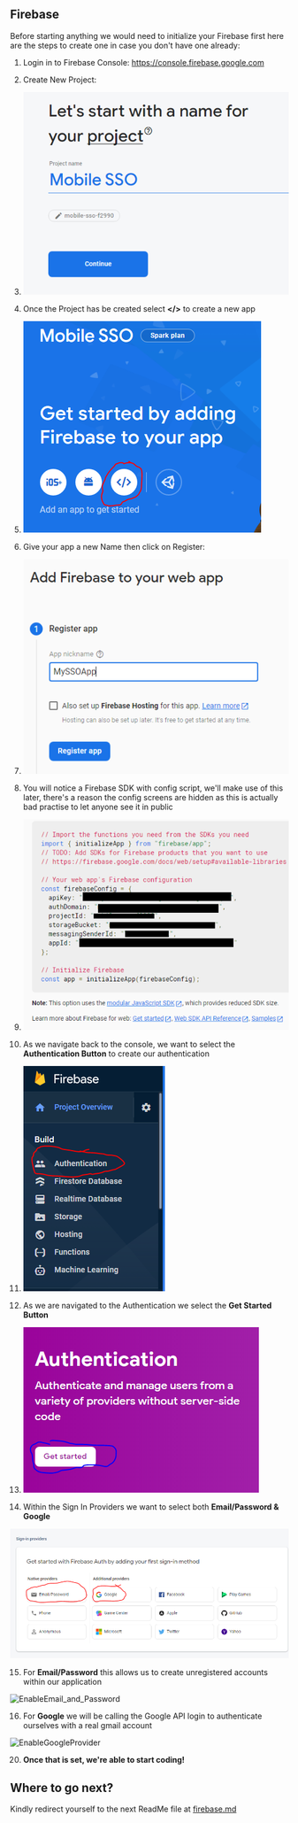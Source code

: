 ## Firebase

Before starting anything we would need to initialize your Firebase first here are the steps to create one in case you don't have one already:

  

1. Login in to Firebase Console: https://console.firebase.google.com

2. Create New Project:

3.  ![Create New Firebase Project](https://raw.githubusercontent.com/LiamCurmideGray/mobile-single-sign-on/main/firebase-pictures-tutorial/FirebaseCreateNewProject.PNG)


4. Once the Project has be created select **</>** to create a new app


5.  ![Create Firebase App](https://raw.githubusercontent.com/LiamCurmideGray/mobile-single-sign-on/main/firebase-pictures-tutorial/CreateNewApp.PNG)


6. Give your app a new Name then click on Register:


7.  ![Register App](https://raw.githubusercontent.com/LiamCurmideGray/mobile-single-sign-on/main/firebase-pictures-tutorial/RegisterApp.PNG)


8. You will notice a Firebase SDK with config script, we'll make use of this later, there's a reason the config screens are hidden as this is actually bad practise to let anyone see it in public


9.  ![FirebaseSDK Config](https://raw.githubusercontent.com/LiamCurmideGray/mobile-single-sign-on/main/firebase-pictures-tutorial/FirebaseSDKConfig.PNG)


10. As we navigate back to the console, we want to select the **Authentication Button** to create our authentication


11.  ![Authentication Button](https://raw.githubusercontent.com/LiamCurmideGray/mobile-single-sign-on/main/firebase-pictures-tutorial/AuthenticationButton.PNG)


12. As we are navigated to the Authentication we select the **Get Started Button**


13.  ![Getting Started Button](https://raw.githubusercontent.com/LiamCurmideGray/mobile-single-sign-on/main/firebase-pictures-tutorial/AuthGetStarted.PNG)


14. Within the Sign In Providers we want to select both **Email/Password & Google**

![Sign In Providers](https://raw.githubusercontent.com/LiamCurmideGray/mobile-single-sign-on/main/firebase-pictures-tutorial/SignInProviders.PNG)


15. For **Email/Password** this allows us to create unregistered accounts within our application

![EnableEmail_and_Password](dd)


16. For **Google** we will be calling the Google API login to authenticate ourselves with a real gmail account

![EnableGoogleProvider](dd)

20. **Once that is set, we're able to start coding!**

## Where to go next?

Kindly redirect yourself to the next ReadMe file at [firebase.md](https://github.com/LiamCurmideGray/mobile-single-sign-on/blob/main/src/readMeFolder/ReadMeConfig/firebase.md)
